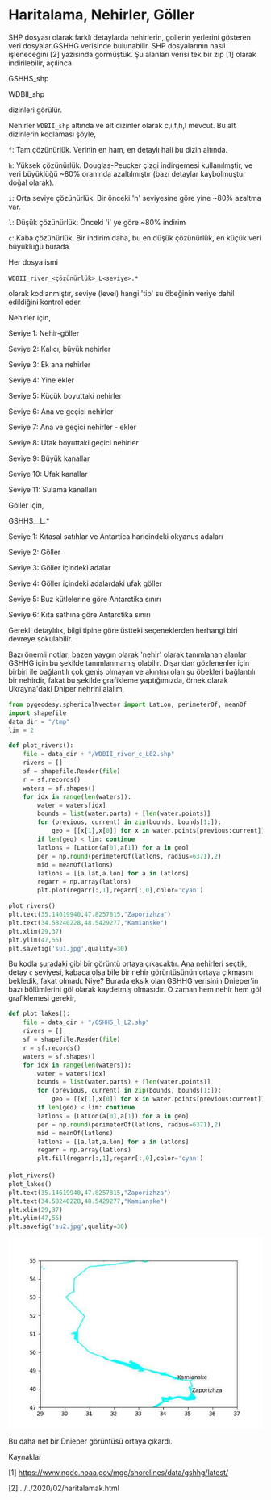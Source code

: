 # Haritalama, Nehirler, Göller

SHP dosyası olarak farklı detaylarda nehirlerin, gollerin yerlerini
gösteren veri dosyalar GSHHG verisinde bulunabilir. SHP dosyalarının
nasıl işleneceğini [2] yazısında görmüştük. Şu alanları verisi tek bir
zip [1] olarak indirilebilir, açılinca

GSHHS_shp

WDBII_shp

dizinleri görülür. 

Nehirler `WDBII_shp` altında ve alt dizinler olarak c,i,f,h,l
mevcut. Bu alt dizinlerin kodlaması şöyle,

`f`: Tam çözünürlük. Verinin en ham, en detaylı hali bu dizin altında.
    
`h`: Yüksek çözünürlük.  Douglas-Peucker çizgi indirgemesi
    kullanılmştir, ve veri büyüklüğü ~80% oranında azaltılmıştır (bazı
    detaylar kaybolmuştur doğal olarak).
    
`i`: Orta seviye çözünürlük.  Bir önceki 'h' seviyesine göre yine ~80%
    azaltma var.
    
`l`: Düşük çözünürlük: Önceki 'i' ye göre ~80% indirim
    
`c`: Kaba çözünürlük. Bir indirim daha, bu en düşük çözünürlük, en
     küçük veri büyüklüğü burada.

Her dosya ismi

`WDBII_river_<çözünürlük>_L<seviye>.*`

olarak kodlanmıştır, seviye (level) hangi 'tip' su öbeğinin veriye
dahil edildiğini kontrol eder.

Nehirler için,

Seviye  1: Nehir-göller

Seviye  2: Kalıcı, büyük nehirler

Seviye  3: Ek ana nehirler

Seviye  4: Yine ekler

Seviye  5: Küçük boyuttaki nehirler

Seviye  6: Ana ve geçici nehirler

Seviye  7: Ana ve geçici nehirler - ekler

Seviye  8: Ufak boyuttaki geçici nehirler

Seviye  9: Büyük kanallar

Seviye 10: Ufak kanallar

Seviye 11: Sulama kanalları

Göller için,

GSHHS_<resolution>_L<level>.*

Seviye 1: Kıtasal satıhlar ve Antartica haricindeki okyanus adaları

Seviye 2: Göller

Seviye 3: Göller içindeki adalar

Seviye 4: Göller içindeki adalardaki ufak göller

Seviye 5: Buz kütlelerine göre Antarctika sınırı

Seviye 6: Kıta sathına göre Antarctika sınırı

Gerekli detaylılık, bilgi tipine göre üstteki seçeneklerden herhangi biri
devreye sokulabilir.

Bazı önemli notlar; bazen yaygın olarak 'nehir' olarak tanımlanan
alanlar GSHHG için bu şekilde tanımlanmamış olabilir. Dışarıdan
gözlenenler için birbiri ile bağlantılı çok geniş olmayan ve akıntısı
olan şu öbekleri bağlantılı bir nehirdir, fakat bu şekilde grafikleme
yaptığımızda, örnek olarak Ukrayna'daki Dniper nehrini alalım,

```python
from pygeodesy.sphericalNvector import LatLon, perimeterOf, meanOf
import shapefile
data_dir = "/tmp"
lim = 2
```

```python
def plot_rivers():
    file = data_dir + "/WDBII_river_c_L02.shp"
    rivers = []
    sf = shapefile.Reader(file)
    r = sf.records()
    waters = sf.shapes()
    for idx in range(len(waters)):
        water = waters[idx]
        bounds = list(water.parts) + [len(water.points)]
        for (previous, current) in zip(bounds, bounds[1:]):
            geo = [[x[1],x[0]] for x in water.points[previous:current]]
        if len(geo) < lim: continue
        latlons = [LatLon(a[0],a[1]) for a in geo]
        per = np.round(perimeterOf(latlons, radius=6371),2)
        mid = meanOf(latlons)
        latlons = [[a.lat,a.lon] for a in latlons]
        regarr = np.array(latlons)    
        plt.plot(regarr[:,1],regarr[:,0],color='cyan')
```

```python
plot_rivers()
plt.text(35.14619940,47.8257815,"Zaporizhza")
plt.text(34.58240228,48.5429277,"Kamianske")
plt.xlim(29,37)
plt.ylim(47,55)
plt.savefig('su1.jpg',quality=30)
```

Bu kodla [şuradaki gibi](su1.jpg) bir görüntü ortaya çıkacaktır. Ana
nehirleri seçtik, detay `c` seviyesi, kabaca olsa bile bir nehir
görüntüsünün ortaya çıkmasını bekledik, fakat olmadı. Niye? Burada
eksik olan GSHHG verisinin Dnieper'in bazı bölümlerini göl olarak
kaydetmiş olmasıdır. O zaman hem nehir hem göl grafiklemesi gerekir,

```python
def plot_lakes():
    file = data_dir + "/GSHHS_l_L2.shp"
    rivers = []
    sf = shapefile.Reader(file)
    r = sf.records()
    waters = sf.shapes()
    for idx in range(len(waters)):
        water = waters[idx]
        bounds = list(water.parts) + [len(water.points)]
        for (previous, current) in zip(bounds, bounds[1:]):
            geo = [[x[1],x[0]] for x in water.points[previous:current]]
        if len(geo) < lim: continue
        latlons = [LatLon(a[0],a[1]) for a in geo]
        per = np.round(perimeterOf(latlons, radius=6371),2)
        mid = meanOf(latlons)
        latlons = [[a.lat,a.lon] for a in latlons]
        regarr = np.array(latlons)    
        plt.fill(regarr[:,1],regarr[:,0],color='cyan')

plot_rivers()
plot_lakes()
plt.text(35.14619940,47.8257815,"Zaporizhza")
plt.text(34.58240228,48.5429277,"Kamianske")
plt.xlim(29,37)
plt.ylim(47,55)
plt.savefig('su2.jpg',quality=30)
```

![](su2.jpg)

Bu daha net bir Dnieper görüntüsü ortaya çıkardı. 

Kaynaklar

[1] https://www.ngdc.noaa.gov/mgg/shorelines/data/gshhg/latest/

[2] ../../2020/02/haritalamak.html


